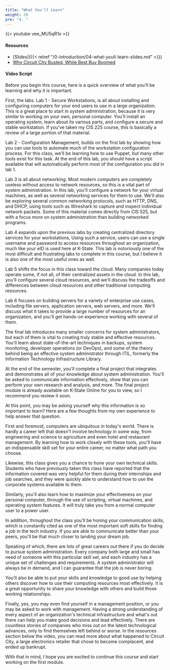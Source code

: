```yaml
---
title: "What You'll Learn"
weight: 20
pre: "4. "
---
```


<!-- TODO Update Video? -->

{{< youtube vee_MU5qR1o >}}

#### Resources

* [Slides]({{< relref "/0-introduction/04-what-youll-learn-slides.md" >}})
* [Why Circuit City Busted, While Best Buy Boomed](http://content.time.com/time/business/article/0,8599,1858079,00.html)

#### Video Script

Before you begin this course, here is a quick overview of what you'll be learning and why it is important.

First, the labs. Lab 1 - Secure Workstations, is all about installing and configuring computers for your end users to use in a large organization. This is a great place to start in system administration, because it is very similar to working on your own, personal computer. You'll install an operating system, learn about its various parts, and configure a secure and stable workstation. If you've taken my CIS 225 course, this is basically a review of a large portion of that material.

Lab 2 - Configuration Management, builds on the first lab by showing how you can use tools to automate much of the workstation configuration process. For this class, we'll be learning how to use Puppet, but many other tools exist for this task. At the end of this lab, you should have a script available that will automatically perform most of the configuration you did in lab 1.

Lab 3 is all about networking. Most modern computers are completely useless without access to network resources, so this is a vital part of system administration. In this lab, you'll configure a network for your virtual machines, as well as several networking services for them to use. We'll also be exploring several common networking protocols, such as HTTP, DNS, and DHCP, using tools such as Wireshark to capture and inspect individual network packets. Some of this material comes directly from CIS 525, but with a focus more on system administration than building networked programs.

Lab 4 expands upon the previous labs by creating centralized directory services for your workstations, Using such a service, users can use a single username and password to access resources throughout an organization, much like your eID is used here at K-State. This lab is notoriously one of the most difficult and frustrating labs to complete in this course, but I believe it is also one of the most useful ones as well.

Lab 5 shifts the focus in this class toward the cloud. Many companies today operate some, if not all, of their centralized assets in the cloud. In this lab, you'll configure several cloud resources, and we'll discuss the tradeoffs and differences between cloud resources and other traditional computing resources.

Lab 6 focuses on building servers for a variety of enterprise use cases, including file servers, application servers, web servers, and more. We'll discuss what it takes to provide a large number of resources for an organization, and you'll get hands-on experience working with several of them.

The final lab introduces many smaller concerns for system administrators, but each of them is vital to creating truly stable and effective resources. You'll learn about state-of-the-art techniques in backups, system monitoring, developer operations (or DevOps), and some of the theory behind being an effective system administrator through ITIL, formerly the Information Technology Infrastructure Library.

At the end of the semester, you'll complete a final project that integrates and demonstrates all of your knowledge about system administration. You'll be asked to communicate information effectively, show that you can perform your own research and analysis, and more. The final project module is already available on K-State Online for you to view, so I recommend you review it soon.

At this point, you may be asking yourself why this information is so important to learn? Here are a few thoughts from my own experience to help answer that question.

First and foremost, computers are ubiquitous in today's world. There is hardly a career left that doesn't involve technology in some way, from engineering and science to agriculture and even hotel and restaurant management. By learning how to work closely with these tools, you'll have an indispensable skill set for your entire career, no matter what path you choose.

Likewise, this class gives you a chance to hone your own technical skills. Students who have previously taken this class have reported that the information covered was very helpful for them during their internships and job searches, and they were quickly able to understand how to use the corporate systems available to them.

Similarly, you'll also learn how to maximize your effectiveness on your personal computer, through the use of scripting, virtual machines, and operating system features. It will truly take you from a normal computer user to a power user.

In addition, throughout the class you'll be honing your communication skills, which is constantly cited as one of the most important soft skills for finding a job in the tech industry. If you are able to communicate better than your peers, you'll be that much closer to landing your dream job.

Speaking of which, there are lots of great careers out there if you do decide to pursue system administration. Every company both large and small has need of someone with this particular skill set, and each industry has a unique set of challenges and requirements. A system administrator will always be in demand, and I can guarantee that the job is never boring.

You'll also be able to put your skills and knowledge to good use by helping others discover how to use their computing resources most effectively. It is a great opportunity to share your knowledge with others and build those working relationships.

Finally, yes, you may even find yourself in a management position, or you may be asked to work with management. Having a strong understanding of every aspect of an organization's technical infrastructure and what's out there can help you make good decisions and lead effectively. There are countless stories of companies who miss out on the latest technological advances, only to find themselves left behind or worse. In the resources section below the video, you can read more about what happened to Circuit City, a large electronics retailer that chose to become complacent, and ended up bankrupt.

With that in mind, I hope you are excited to continue this course and start working on the first module.
